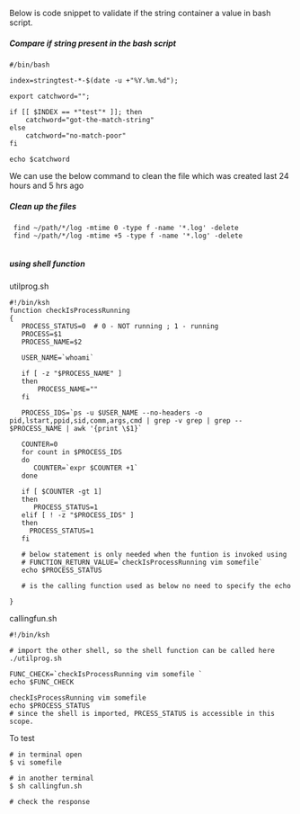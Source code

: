 Below is code snippet to validate if the string container a value in bash script.

##### Compare if string present in the bash script

```
#/bin/bash

index=stringtest-*-$(date -u +"%Y.%m.%d");

export catchword="";

if [[ $INDEX == *"test"* ]]; then 
    catchword="got-the-match-string"
else
    catchword="no-match-poor"
fi

echo $catchword

```

We can use the below command to clean the file which was created last 24 hours and 5 hrs ago
##### Clean up the files

```
 find ~/path/*/log -mtime 0 -type f -name '*.log' -delete 
 find ~/path/*/log -mtime +5 -type f -name '*.log' -delete
 
```

##### using shell function

utilprog.sh

```unix 
#!/bin/ksh
function checkIsProcessRunning
{
   PROCESS_STATUS=0  # 0 - NOT running ; 1 - running
   PROCESS=$1
   PROCESS_NAME=$2
   
   USER_NAME=`whoami`
   
   if [ -z "$PROCESS_NAME" ]
   then 
       PROCESS_NAME=""
   fi
   
   PROCESS_IDS=`ps -u $USER_NAME --no-headers -o pid,lstart,ppid,sid,comm,args,cmd | grep -v grep | grep -- $PROCESS_NAME | awk '{print \$1}`
   
   COUNTER=0
   for count in $PROCESS_IDS
   do
      COUNTER=`expr $COUNTER +1`
   done
   
   if [ $COUNTER -gt 1] 
   then 
      PROCESS_STATUS=1
   elif [ ! -z "$PROCESS_IDS" ]
   then 
     PROCESS_STATUS=1
   fi
   
   # below statement is only needed when the funtion is invoked using 
   # FUNCTION_RETURN_VALUE=`checkIsProcessRunning vim somefile`
   echo $PROCESS_STATUS 
   
   # is the calling function used as below no need to specify the echo
      
}
```

callingfun.sh
```unix
#!/bin/ksh

# import the other shell, so the shell function can be called here
./utilprog.sh

FUNC_CHECK=`checkIsProcessRunning vim somefile `
echo $FUNC_CHECK

checkIsProcessRunning vim somefile
echo $PROCESS_STATUS 
# since the shell is imported, PRCESS_STATUS is accessible in this scope.
```

To test
```unix
# in terminal open
$ vi somefile

# in another terminal
$ sh callingfun.sh

# check the response
```
